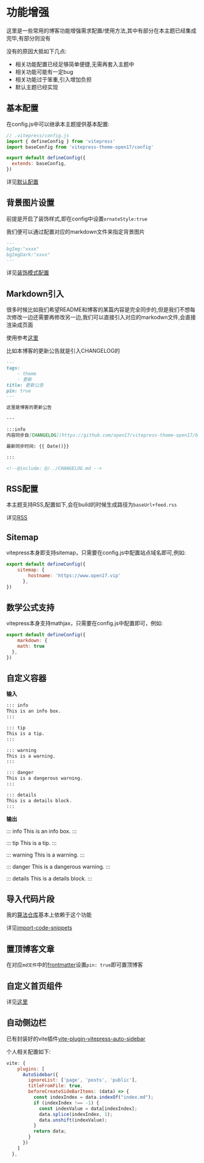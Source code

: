# 功能增强

这里是一些常用的博客功能增强需求配置/使用方法,其中有部分在本主题已经集成完毕,有部分则没有

没有的原因大抵如下几点:

- 相关功能配置已经足够简单便捷,无需再套入主题中
- 相关功能可能有一定bug
- 相关功能过于笨重,引入增加负担
- 默认主题已经实现

## 基本配置

在config.js中可以继承本主题提供基本配置:

```js
// .vitepress/config.js
import { defineConfig } from 'vitepress'
import baseConfig from 'vitepress-theme-open17/config'

export default defineConfig({
  extends: baseConfig,
})
``` 
详见[默认配置](/blog-docs/1-config/3-default.html)

## 背景图片设置

前提是开启了装饰样式,即在config中设置`ornateStyle:true`

我们便可以通过配置对应的markdown文件来指定背景图片
```md
---
bgImg:"xxxx" 
bgImgDark:"xxxx"
---
```

详见[装饰模式配置](/blog-docs/1-config/1-ornateStyle)

## Markdown引入

很多时候比如我们希望README和博客的某篇内容是完全同步的,但是我们不想每次修改一边还需要再修改另一边,我们可以直接引入对应的markodwn文件,会直接渲染成页面

使用参考[这里](https://vitepress.dev/guide/markdown#markdown-file-inclusion)

比如本博客的更新公告就是引入CHANGELOG的

```md
---
tags:
    - theme
    - 更新
title: 更新公告
pin: true
---

这里是博客的更新公告

---

:::info
内容同步自[CHANGELOG](https://github.com/open17/vitepress-theme-open17/blob/template/CHANGELOG.md)

最新同步时间: {{ Date()}}

:::

<!--@include: @/../CHANGELOG.md -->
```

## RSS配置

本主题支持RSS,配置如下,会在build的时候生成路径为`baseUrl+feed.rss`

详见[RSS](/blog-docs/1-config/4-rss)

## Sitemap

vitepress本身即支持sitemap，只需要在config.js中配置站点域名即可,例如:
```js
export default defineConfig({
    sitemap: {
        hostname: 'https://www.open17.vip'
      },
})
```


## 数学公式支持

vitepress本身支持mathjax，只需要在config.js中配置即可，例如:
```js
export default defineConfig({
    markdown: {
    math: true
  },
})
```

## 自定义容器

**输入**

```md
::: info
This is an info box.
:::

::: tip
This is a tip.
:::

::: warning
This is a warning.
:::

::: danger
This is a dangerous warning.
:::

::: details
This is a details block.
:::
```

**输出**

::: info
This is an info box.
:::

::: tip
This is a tip.
:::

::: warning
This is a warning.
:::

::: danger
This is a dangerous warning.
:::

::: details
This is a details block.
:::

## 导入代码片段

我的[算法仓库](https://alg.open17.vip)基本上依赖于这个功能

详见[import-code-snippets](https://vitepress.dev/guide/markdown#import-code-snippets)

## 置顶博客文章

在对应`md文件`中的[frontmatter](https://vitepress.dev/guide/frontmatter)设置`pin: true`即可置顶博客

## 自定义首页组件

详见[这里](/blog-docs/1-config/0-home.html#%E8%87%AA%E5%AE%9A%E4%B9%89%E7%BB%84%E4%BB%B6%E6%A0%8F)

## 自动侧边栏

已有封装好的vite插件[vite-plugin-vitepress-auto-sidebar](https://github.com/QC2168/vite-plugin-vitepress-auto-sidebar)

个人相关配置如下:

```js
vite: {
    plugins: [
      AutoSidebar({
        ignoreList: ['page', 'posts', 'public'],
        titleFromFile: true,
        beforeCreateSideBarItems: (data) => {
          const indexIndex = data.indexOf("index.md");
          if (indexIndex !== -1) {
            const indexValue = data[indexIndex];
            data.splice(indexIndex, 1);
            data.unshift(indexValue);
          }
          return data;
        }
      })
    ]
  },
```

